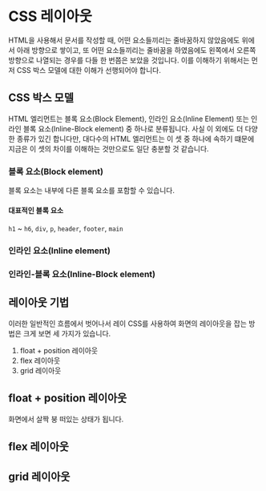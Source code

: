# CSS 레이아웃

HTML을 사용해서 문서를 작성할 때, 어떤 요소들끼리는 줄바꿈하지 않았음에도 위에서 아래 방향으로 쌓이고, 또 어떤 요소들끼리는 줄바꿈을 하였음에도 왼쪽에서 오른쪽 방향으로 나열되는 경우를 다들 한 번쯤은 보았을 것입니다. 이를 이해하기 위해서는 먼저 CSS 박스 모델에 대한 이해가 선행되어야 합니다.

## CSS 박스 모델

HTML 엘리먼트는 블록 요소(Block Element), 인라인 요소(Inline Element) 또는 인라인 블록 요소(Inline-Block element) 중 하나로 분류됩니다. 사실 이 외에도 더 다양한 종류가 있긴 합니다만, 대다수의 HTML 엘리먼트는 이 셋 중 하나에 속하기 떄문에 지금은 이 셋의 차이를 이해하는 것만으로도 일단 충분할 것 같습니다.

### 블록 요소(Block element)

블록 요소는 내부에 다른 블록 요소를 포함할 수 있습니다. 

#### 대표적인 블록 요소

`h1` ~ `h6`, `div`, `p`, `header`, `footer`, `main`

### 인라인 요소(Inline element)

### 인라인-블록 요소(Inline-Block element)

## 레이아웃 기법

이러한 일반적인 흐름에서 벗어나서 레이
CSS를 사용하여 화면의 레이아웃을 잡는 방법은 크게 보면 세 가지가 있습니다.

1. float + position 레이아웃
2. flex 레이아웃
3. grid 레이아웃

## float + position 레이아웃

화면에서 살짝 붕 떠있는 상태가 됩니다.

## flex 레이아웃

## grid 레이아웃
